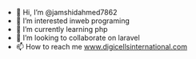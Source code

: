 - 👋 Hi, I’m @jamshidahmed7862
- 👀 I’m interested inweb programing
- 🌱 I’m currently learning php
- 💞️ I’m looking to collaborate on laravel
- 📫 How to reach me www.digicellsinternational.com
<!---
jamshidahmed7862/jamshidahmed7862 is a ✨ special ✨ repository because its `README.md` (this file) appears on your GitHub profile.
You can click the Preview link to take a look at your changes.
--->
